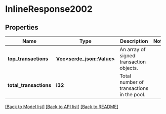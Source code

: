 # InlineResponse2002

## Properties

Name | Type | Description | Notes
------------ | ------------- | ------------- | -------------
**top_transactions** | [**Vec<serde_json::Value>**](serde_json::Value.md) | An array of signed transaction objects. | 
**total_transactions** | **i32** | Total number of transactions in the pool. | 

[[Back to Model list]](../README.md#documentation-for-models) [[Back to API list]](../README.md#documentation-for-api-endpoints) [[Back to README]](../README.md)


